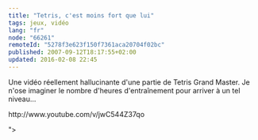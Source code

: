 ```yaml
---
title: "Tetris, c'est moins fort que lui"
tags: jeux, vidéo
lang: "fr"
node: "66261"
remoteId: "5278f3e623f150f7361aca20704f02bc"
published: 2007-09-12T18:17:55+02:00
updated: 2016-02-08 22:45
---
```


Une vidéo réellement hallucinante d'une partie de Tetris Grand Master. Je n'ose imaginer le nombre d'heures d'entraînement pour arriver à un tel niveau...


<div class="video">
	<object width="425" height="350" type="application/x-shockwave-flash" data="
http://www.youtube.com/v/jwC544Z37qo

">
		<param name="movie" value="
http://www.youtube.com/v/jwC544Z37qo

"></param>
		<param name="allowfullscreen" value="true"></param>
	</object>
</div>


